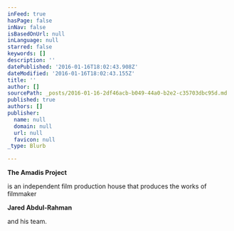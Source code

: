 ```yaml
---
inFeed: true
hasPage: false
inNav: false
isBasedOnUrl: null
inLanguage: null
starred: false
keywords: []
description: ''
datePublished: '2016-01-16T18:02:43.908Z'
dateModified: '2016-01-16T18:02:43.155Z'
title: ''
author: []
sourcePath: _posts/2016-01-16-2df46acb-b049-44a0-b2e2-c35703dbc95d.md
published: true
authors: []
publisher:
  name: null
  domain: null
  url: null
  favicon: null
_type: Blurb

---
```

**The Amadis Project**

is an independent film production house that produces the works of filmmaker

**Jared Abdul-Rahman**

and his team.